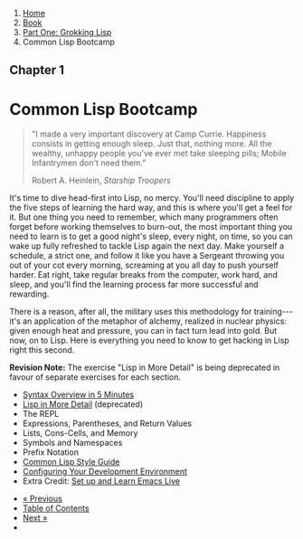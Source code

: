 <ol class="breadcrumb">
  <li><a href="/">Home</a></li>
  <li><a href="/book/">Book</a></li>
  <li><a href="/book/1-0-0-overview/">Part One: Grokking Lisp</a></li>
  <li class="active">Common Lisp Bootcamp</li>
</ol>

## Chapter 1

# Common Lisp Bootcamp

> "I made a very important discovery at Camp Currie.  Happiness consists in getting enough sleep.  Just that, nothing more.  All the wealthy, unhappy people you've ever met take sleeping pills; Mobile Infantrymen don't need them."
> <footer>Robert A. Heinlein, <em>Starship Troopers</em></footer>

It's time to dive head-first into Lisp, no mercy.  You'll need discipline to apply the five steps of learning the hard way, and this is where you'll get a feel for it.  But one thing you need to remember, which many programmers often forget before working themselves to burn-out, the most important thing you need to learn is to get a good night's sleep, every night, on time, so you can wake up fully refreshed to tackle Lisp again the next day.  Make yourself a schedule, a strict one, and follow it like you have a Sergeant throwing you out of your cot every morning, screaming at you all day to push yourself harder.  Eat right, take regular breaks from the computer, work hard, and sleep, and you'll find the learning process far more successful and rewarding.

There is a reason, after all, the military uses this methodology for training---it's an application of the metaphor of alchemy, realized in nuclear physics: given enough heat and pressure, you can in fact turn lead into gold. But now, on to Lisp.  Here is everything you need to know to get hacking in Lisp right this second.

**Revision Note:** The exercise "Lisp in More Detail" is being deprecated in favour of separate exercises for each section.

* [Syntax Overview in 5 Minutes](/book/1-01-01-syntax-overview/)
* [Lisp in More Detail](/book/1-01-02-more-detail/) (deprecated)
* The REPL
* Expressions, Parentheses, and Return Values
* Lists, Cons-Cells, and Memory
* Symbols and Namespaces
* Prefix Notation
* [Common Lisp Style Guide](/book/1-01-03-style-guide/)
* [Configuring Your Development Environment](/book/1-01-04-configuration/)
* Extra Credit: [Set up and Learn Emacs Live](/book/1-01-05-emacs-live/)

<ul class="pager">
  <li class="previous"><a href="/book/1-0-0-overview/">&laquo; Previous</a></li>
  <li><a href="/book/">Table of Contents</a></li>
  <li class="next"><a href="/book/1-01-01-syntax-overview/">Next &raquo;</a><li>
</ul>
